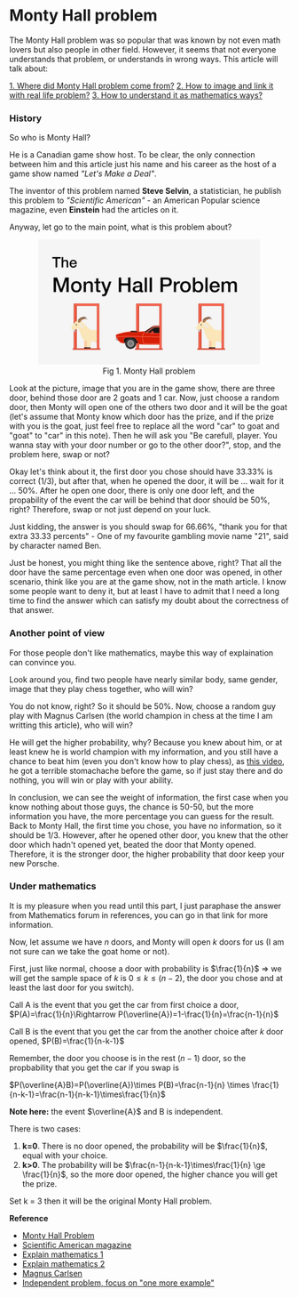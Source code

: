 # Monty Hall problem

The Monty Hall problem was so popular that was known by not even math lovers but also people in other field. However, it seems that not everyone understands that problem, or understands in wrong ways. This article will talk about:

[1. Where did Monty Hall problem come from?](#history) 
[2. How to image and link it with real life problem?](#another-point-of-view)
[3. How to understand it as mathematics ways?](#under-mathematics)

### History

So who is Monty Hall? 

He is a Canadian game show host. To be clear, the only connection between him and this article just his name and his career as the host of a game show named *"Let's Make a Deal"*.

The inventor of this problem named **Steve Selvin**, a statistician, he publish this problem to *"Scientific American"* - an American Popular science magazine, even **Einstein** had the articles on it.

Anyway, let go to the main point, what is this problem about?

<center><img src="./../image/MontyHall1.png" alt="yolo" width="400"/><figcaption>Fig 1. Monty Hall problem</figcaption></center>

Look at the picture, image that you are in the game show, there are three door, behind those door are 2 goats and 1 car. Now, just choose a random door, then Monty will open one of the others two door and it will be the goat (let's assume that Monty know which door has the prize, and if the prize with you is the goat, just feel free to replace all the word "car" to goat and "goat" to "car" in this note). Then he will ask you "Be carefull, player. You wanna stay with your door number or go to the other door?", stop, and the problem here, swap or not?

Okay let's think about it, the first door you chose should have 33.33% is correct (1/3), but after that, when he opened the door, it will be ... wait for it ... 50%. After he open one door, there is only one door left, and the propability of the event the car will be behind that door should be 50%, right? Therefore, swap or not just depend on your luck.

Just kidding, the answer is you should swap for 66.66%, "thank you for that extra 33.33 percents" - One of my favourite gambling movie name "21", said by character named Ben. 

Just be honest, you might thing like the sentence above, right? That all the door have the same percentage even when one door was opened, in other scenario, think like you are at the game show, not in the math article. I know some people want to deny it, but at least I have to admit that I need a long time to find the answer which can satisfy my doubt about the correctness of that answer.

### Another point of view

For those people don't like mathematics, maybe this way of explaination can convince you.

Look around you, find two people have nearly similar body, same gender, image that they play chess together, who will win?

You do not know, right? So it should be 50%. Now, choose a random guy play with Magnus Carlsen (the world champion in chess at the time I am writting this article), who will win?

He will get the higher probability, why? Because you knew about him, or at least knew he is world champion with my information, and you still have a chance to beat him (even you don't know how to play chess), as [this video](https://www.youtube.com/watch?v=wofz0k6FCMU&ab_channel=ChessBaseIndia), he got a terrible stomachache before the game, so if just stay there and do nothing, you will win or play with your ability.

In conclusion, we can see the weight of information, the first case when you know nothing about those guys, the chance is 50-50, but the more information you have, the more percentage you can guess for the result. Back to Monty Hall, the first time you chose, you have no information, so it should be 1/3. However, after he opened other door, you knew that the other door which hadn't opened yet, beated the door that Monty opened. Therefore, it is the stronger door, the higher probability that door keep your new Porsche.

### Under mathematics

It is my pleasure when you read until this part, I just paraphase the answer from Mathematics forum in references, you can go in that link for more information.

Now, let assume we have $n$ doors, and Monty will open $k$ doors for us (I am not sure can we take the goat home or not).

First, just like normal, choose a door with probability is $\frac{1}{n}$ $\Rightarrow$ we will get the sample space of $k$ is $0 \le k \le (n-2)$, the door you chose and at least the last door for you switch).

Call A is the event that you get the car from first choice a door, $P(A)=\frac{1}{n}\Rightarrow P(\overline{A})=1-\frac{1}{n}=\frac{n-1}{n}$

Call B is the event that you get the car from the another choice after $k$ door opened, $P(B)=\frac{1}{n-k-1}$

Remember, the door you choose is in the rest $(n-1)$ door, so the propbability that you get the car if you swap is 

$P(\overline{A}B)=P(\overline{A})\times P(B)=\frac{n-1}{n} \times \frac{1}{n-k-1}=\frac{n-1}{n-k-1}\times\frac{1}{n}$

**Note here:** the event $\overline{A}$ and B is independent.

There is two cases:

1. **k=0**. There is no door opened, the probability will be $\frac{1}{n}$, equal with your choice.
2. **k>0**. The probability will be $\frac{n-1}{n-k-1}\times\frac{1}{n} \ge \frac{1}{n}$, so the more door opened, the higher chance you will get the prize.

Set k = 3 then it will be the original Monty Hall problem.

**Reference**
* [Monty Hall Problem](https://en.wikipedia.org/wiki/Monty_Hall#Monty_Hall_problem)
* [Scientific American magazine](https://en.wikipedia.org/wiki/Scientific_American)
* [Explain mathematics 1](https://math.stackexchange.com/questions/2427446/monty-hall-multiple-prizes)
* [Explain mathematics 2](https://math.stackexchange.com/questions/608957/monty-hall-problem-extended)
* [Magnus Carlsen](https://en.wikipedia.org/wiki/World_Chess_Championship#:~:text=The%20current%20world%20champion%20is,which%20was%20won%20by%20Steinitz.)
* [Independent problem, focus on "one more example"](https://www.mathsisfun.com/data/probability-events-independent.html)